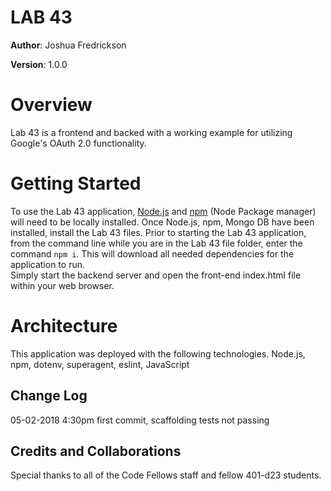 # LAB 43 <PUT NAME HERE>

**Author**: Joshua Fredrickson

**Version**: 1.0.0 

# Overview

Lab 43 is a frontend and backed with a working example for utilizing Google's OAuth 2.0 
functionality.


# Getting Started

To use the Lab 43 application, [Node.js](https://nodejs.org/en/) and [npm](https://www.npmjs.com/) 
(Node Package manager) will need to be locally installed.  Once Node.js, npm, Mongo DB have been 
installed, install the Lab 43 files.  Prior to starting the Lab 43 application, from the command 
line while you are in the Lab 43 file folder, enter the command `npm i`.  This will download all 
needed dependencies for the application to run.  
Simply start the backend server and open the front-end index.html file within your web browser.

# Architecture

This application was deployed with the following technologies.
Node.js, npm, dotenv, superagent, eslint, JavaScript
    

## Change Log
05-02-2018  4:30pm  first commit, scaffolding tests not passing

## Credits and Collaborations
Special thanks to all of the Code Fellows staff and fellow 401-d23 students.

